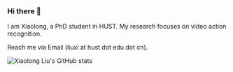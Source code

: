 ### Hi there 👋

<!--
**xlliu7/xlliu7** is a ✨ _special_ ✨ repository because its `README.md` (this file) appears on your GitHub profile.

Here are some ideas to get you started:

- 🔭 I’m currently working on ...
- 🌱 I’m currently learning ...
- 👯 I’m looking to collaborate on ...
- 🤔 I’m looking for help with ...
- 💬 Ask me about ...
- 📫 How to reach me: ...
- 😄 Pronouns: ...
- ⚡ Fun fact: ...
-->
I am Xiaolong, a PhD student in HUST. My research focuses on video action recognition.

Reach me via Email (liuxl at hust dot edu dot cn).

![Xiaolong Liu's GitHub stats](https://github-readme-stats.vercel.app/api?username=xlliu7&show_icons=true)

